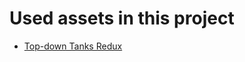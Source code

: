 # Used assets in this project

-   [Top-down Tanks Redux](https://kenney-assets.itch.io/top-down-tanks-redux)
